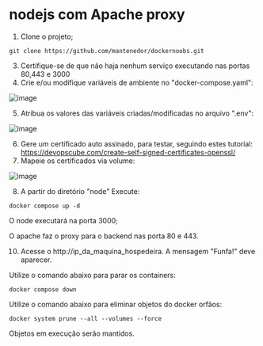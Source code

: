 # nodejs com Apache proxy

1. Clone o projeto;   
```
git clone https://github.com/mantenedor/dockernoobs.git
```
3. Certifique-se de que não haja nenhum serviço executando nas portas 80,443 e 3000
4. Crie e/ou modifique variáveis de ambiente no "docker-compose.yaml":

![image](https://github.com/mantenedor/dockernoobs/assets/5191875/abcf5b54-ccbe-472f-8f7b-9693062a705f)

5. Atribua os valores das variáveis criadas/modificadas no arquivo ".env":
  
![image](https://github.com/mantenedor/dockernoobs/assets/5191875/cf6bdb76-f156-4ae2-8109-4fe519a08f38)

6. Gere um certificado auto assinado, para testar, seguindo estes tutorial: https://devopscube.com/create-self-signed-certificates-openssl/
7. Mapeie os certificados via volume:

![image](https://github.com/mantenedor/dockernoobs/assets/5191875/b3857f1f-9b7b-4939-a079-cc999a690482)

8. A partir do diretório "node" Execute:
```
docker compose up -d
```
O node executará na porta 3000;
  
O apache faz o proxy para o backend nas porta 80 e 443.
   
10. Acesse o http://ip_da_maquina_hospedeira. A mensagem "Funfa!" deve aparecer.

Utilize o comando abaixo para parar os containers:
```
docker compose down
```
Utilize o comando abaixo para eliminar objetos do docker orfãos:
```
docker system prune --all --volumes --force
```
Objetos em execução serão mantidos.
